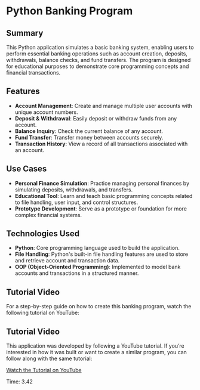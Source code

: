 # Python Banking Program

## Summary
This Python application simulates a basic banking system, enabling users to perform essential banking operations such as account creation, deposits, withdrawals, balance checks, and fund transfers. The program is designed for educational purposes to demonstrate core programming concepts and financial transactions.

## Features
- **Account Management**: Create and manage multiple user accounts with unique account numbers.
- **Deposit & Withdrawal**: Easily deposit or withdraw funds from any account.
- **Balance Inquiry**: Check the current balance of any account.
- **Fund Transfer**: Transfer money between accounts securely.
- **Transaction History**: View a record of all transactions associated with an account.

## Use Cases
- **Personal Finance Simulation**: Practice managing personal finances by simulating deposits, withdrawals, and transfers.
- **Educational Tool**: Learn and teach basic programming concepts related to file handling, user input, and control structures.
- **Prototype Development**: Serve as a prototype or foundation for more complex financial systems.

## Technologies Used
- **Python**: Core programming language used to build the application.
- **File Handling**: Python's built-in file handling features are used to store and retrieve account and transaction data.
- **OOP (Object-Oriented Programming)**: Implemented to model bank accounts and transactions in a structured manner.

## Tutorial Video
For a step-by-step guide on how to create this banking program, watch the following tutorial on YouTube:

## Tutorial Video
This application was developed by following a YouTube tutorial. If you’re interested in how it was built or want to create a similar program, you can follow along with the same tutorial:

[Watch the Tutorial on YouTube](https://www.youtube.com/watch?v=8aW3tkIul-8)

Time: 3.42
